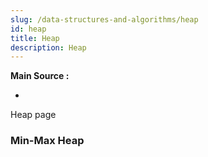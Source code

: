 ```yaml
---
slug: /data-structures-and-algorithms/heap
id: heap
title: Heap
description: Heap
---
```


**Main Source :**

- 

Heap page

### Min-Max Heap
